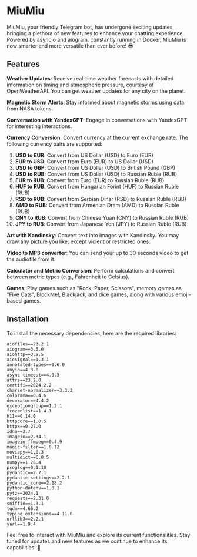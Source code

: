 # MiuMiu

MiuMiu, your friendly Telegram bot, has undergone exciting updates, bringing a plethora of new features to enhance your
chatting experience. Powered by asyncio and aiogram, constantly running in Docker, MiuMiu is now smarter and more 
versatile than ever before! 😎

## Features

**Weather Updates**: Receive real-time weather forecasts with detailed information on timing and atmospheric pressure, 
courtesy of OpenWeatherAPI. You can get weather updates for any city on the planet.

**Magnetic Storm Alerts**: Stay informed about magnetic storms using data from NASA tokens.

**Conversation with YandexGPT**: Engage in conversations with YandexGPT for interesting interactions.

**Currency Conversion**: Convert currency at the current exchange rate. The following currency pairs are supported:

1. **USD to EUR**: Convert from US Dollar (USD) to Euro (EUR)
2. **EUR to USD**: Convert from Euro (EUR) to US Dollar (USD)
3. **USD to GBP**: Convert from US Dollar (USD) to British Pound (GBP)
4. **USD to RUB**: Convert from US Dollar (USD) to Russian Ruble (RUB)
5. **EUR to RUB**: Convert from Euro (EUR) to Russian Ruble (RUB)
6. **HUF to RUB**: Convert from Hungarian Forint (HUF) to Russian Ruble (RUB)
7. **RSD to RUB**: Convert from Serbian Dinar (RSD) to Russian Ruble (RUB)
8. **AMD to RUB**: Convert from Armenian Dram (AMD) to Russian Ruble (RUB)
9. **CNY to RUB**: Convert from Chinese Yuan (CNY) to Russian Ruble (RUB)
10. **JPY to RUB**: Convert from Japanese Yen (JPY) to Russian Ruble (RUB)

**Art with Kandinsky**: Convert text into images with Kandinsky. You may draw any picture you like, 
except violent or restricted ones.

**Video to MP3 converter**: You can send your up to 30 seconds video to get the audiofile from it.

**Calculator and Metric Conversion**: Perform calculations and convert between metric types 
(e.g., Fahrenheit to Celsius).

**Games**: Play games such as "Rock, Paper, Scissors", memory games as "Five Cats", BlockMe!, Blackjack, and dice games, 
along with various emoji-based games.

## Installation

To install the necessary dependencies, here are the required libraries:

```plaintext
aiofiles==23.2.1
aiogram==3.5.0
aiohttp==3.9.5
aiosignal==1.3.1
annotated-types==0.6.0
anyio==4.3.0
async-timeout==4.0.3
attrs==23.2.0
certifi==2024.2.2
charset-normalizer==3.3.2
colorama==0.4.6
decorator==4.4.2
exceptiongroup==1.2.1
frozenlist==1.4.1
h11==0.14.0
httpcore==1.0.5
httpx==0.27.0
idna==3.7
imageio==2.34.1
imageio-ffmpeg==0.4.9
magic-filter==1.0.12
moviepy==1.0.3
multidict==6.0.5
numpy==1.26.4
proglog==0.1.10
pydantic==2.7.1
pydantic-settings==2.2.1
pydantic_core==2.18.2
python-dotenv==1.0.1
pytz==2024.1
requests==2.31.0
sniffio==1.3.1
tqdm==4.66.2
typing_extensions==4.11.0
urllib3==2.2.1
yarl==1.9.4
```

Feel free to interact with MiuMiu and explore its current functionalities.
Stay tuned for updates and new features as we continue to enhance its capabilities! 🚀